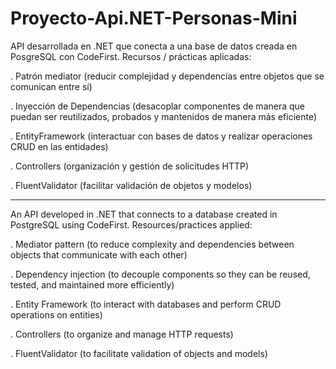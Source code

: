 # Proyecto-Api.NET-Personas-Mini
API desarrollada en .NET que conecta a una base de datos creada en PosgreSQL con CodeFirst. Recursos / prácticas aplicadas:

. Patrón mediator (reducir complejidad y dependencias entre objetos que se comunican entre sí)

. Inyección de Dependencias (desacoplar componentes de manera que puedan ser reutilizados, probados y mantenidos de manera más eficiente)

. EntityFramework (interactuar con bases de datos y realizar operaciones CRUD en las entidades)

. Controllers (organización y gestión de solicitudes HTTP)

. FluentValidator (facilitar validación de objetos y modelos)

-----

An API developed in .NET that connects to a database created in PostgreSQL using CodeFirst. Resources/practices applied:

. Mediator pattern (to reduce complexity and dependencies between objects that communicate with each other)

. Dependency injection (to decouple components so they can be reused, tested, and maintained more efficiently)

. Entity Framework (to interact with databases and perform CRUD operations on entities)

. Controllers (to organize and manage HTTP requests)

. FluentValidator (to facilitate validation of objects and models)
